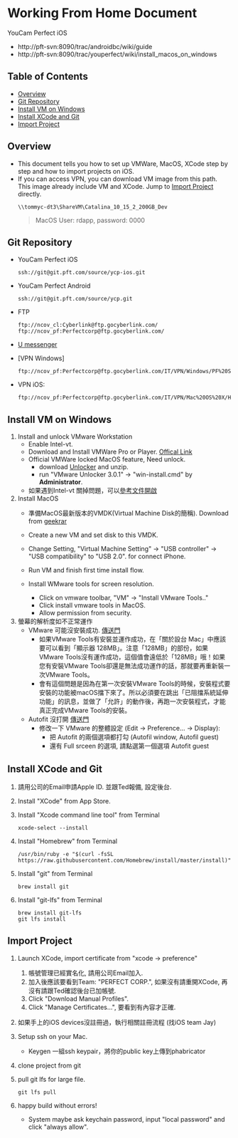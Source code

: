 # Working From Home Document 

YouCam Perfect iOS

- http://pft-svn:8090/trac/androidbc/wiki/guide
- http://pft-svn:8090/trac/youperfect/wiki/install_macos_on_windows



## Table of Contents  

- [Overview](#overview)
- [Git Repository](#git-repository)
- [Install VM on Windows](#install-vm-on-windows)
- [Install XCode and Git](#install-xcode-and-git)
- [Import Project](#import-project)



## Overview  

- This document tells you how to set up VMWare, MacOS, XCode step by step and how to import projects on iOS.
- If you can access VPN, you can download VM image from this path. This image already include VM and XCode. Jump to [Import Project](#import-project) directly.
    ```
    \\tommyc-dt3\ShareVM\Catalina_10_15_2_200GB_Dev
    ```
    > MacOS User: rdapp, password: 0000



## Git Repository

- YouCam Perfect iOS
    ```
    ssh://git@git.pft.com/source/ycp-ios.git
    ```

- YouCam Perfect Android
    ```
    ssh://git@git.pft.com/source/ycp.git
    ```
    
- FTP
    ```
    ftp://ncov_cl:Cyberlink@ftp.gocyberlink.com/
    ftp://ncov_pf:Perfectcorp@ftp.gocyberlink.com/
    ```

- [U messenger](https://u.cyberlink.com/products/umessenger)

- [VPN Windows]
    ```
    ftp://ncov_pf:Perfectcorp@ftp.gocyberlink.com/IT/VPN/Windows/PF%20Softether%20VPN%20Client%20install%20guide(Win).pdf
    ```

- VPN iOS: 
    ```
    ftp://ncov_pf:Perfectcorp@ftp.gocyberlink.com/IT/VPN/Mac%20OS%20X/How%20to%20configure%20VPN%20on%20Mac%20OS%20X%20(PF).pdf
    ```

## Install VM on Windows 

1. Install and unlock VMware Workstation
   - Enable Intel-vt.
   - Download and Install VMWare Pro or Player. [Offical Link](https://www.vmware.com/products/workstation-pro/workstation-pro-evaluation.html)
   - Official VMWare locked MacOS feature, Need unlock.
     - download [Unlocker](https://www.mediafire.com/file/ghjbz76885gx5d5/FMojave.rar/file) and unzip.
     - run "VMware Unlocker 3.0.1" → "win-install.cmd" by **Administrator**.
   - 如果遇到Intel-vt 關掉問題，可以[參考文件開啟](https://www.moonlol.com/vmware-workstation-install-mac-os-x-6151.html)
2. Install MacOS
   - 準備MacOS最新版本的VMDK(Virtual Machine Disk的簡稱). Download from [geekrar](https://www.geekrar.com/install-macos-mojave-on-vmware/)
   - Create a new VM and set disk to this VMDK.
   - Change Setting, "Virtual Machine Setting" → "USB controller" → "USB compatibility" to "USB 2.0". for connect iPhone.
   - Run VM and finish first time install flow.
   - Install WMware tools for screen resolution.

     - Click on vmware toolbar, "VM" → "Install VMware Tools.."
     - Click install vmware tools in MacOS.
     - Allow permission from security.
3. 螢幕的解析度如不正常運作
    - VMware 可能沒安裝成功. [傳送門](https://magiclen.org/macos-mojave-vmware/)
      - 如果VMware Tools有安裝並運作成功，在「關於設台 Mac」中應該要可以看到「顯示器 128MB」。注意「128MB」的部份，如果VMware Tools沒有運作成功，這個值會遠低於「128MB」哦！如果您有安裝VMware Tools卻還是無法成功運作的話，那就要再重新裝一次VMware Tools。
      - 會有這個問題是因為在第一次安裝VMware Tools的時候，安裝程式要安裝的功能被macOS擋下來了。所以必須要在跳出「已阻擋系統延伸功能」的訊息，並做了「允許」的動作後，再跑一次安裝程式，才能真正完成VMware Tools的安裝。
    - Autofit 沒打開 [傳送門](http://magicjackting.pixnet.net/blog/post/191234203-用-vmware-安裝及測試-mac-os-x)
      - 修改一下 VMware 的整體設定 (Edit → Preference… → Display):
        - 把 Autofit 的兩個選項都打勾 (Autofil window, Autofil guest)
        - 還有 Full srceen 的選項, 請點選第一個選項 Autofit guest



## Install XCode and Git
1. 請用公司的Email申請Apple ID. 並跟Ted報備, 設定後台.

2. Install "XCode" from App Store.
3. Install "Xcode command line tool" from Terminal
    ```
    xcode-select --install
    ```
4. Install "Homebrew" from Terminal
    ```
    /usr/bin/ruby -e "$(curl -fsSL https://raw.githubusercontent.com/Homebrew/install/master/install)"
    ```
5. Install "git" from Terminal
    ```
    brew install git
    ```
6. Install "git-lfs" from Terminal
    ```
    brew install git-lfs
    git lfs install
    ```



## Import Project

1. Launch XCode, import certificate from "xcode → preference"
   1. 帳號管理已經實名化, 請用公司Email加入.
   2. 加入後應該要看到Team: "PERFECT CORP.", 如果沒有請重開XCode, 再沒有請跟Ted確認後台已加帳號.
   3. Click "Download Manual Profiles".
   4. Click "Manage Certificates…", 要看到有內容才正確.
2. 如果手上的iOS devices沒註冊過，執行相關註冊流程 (找iOS team Jay)
3. Setup ssh on your Mac.
   
   - Keygen 一組ssh keypair，將你的public key上傳到phabricator
4. clone project from git
5. pull git lfs for large file.
    ```
    git lfs pull
    ```
6. happy build without errors!
   
   - System maybe ask keychain password, input "local password" and click "always allow".
